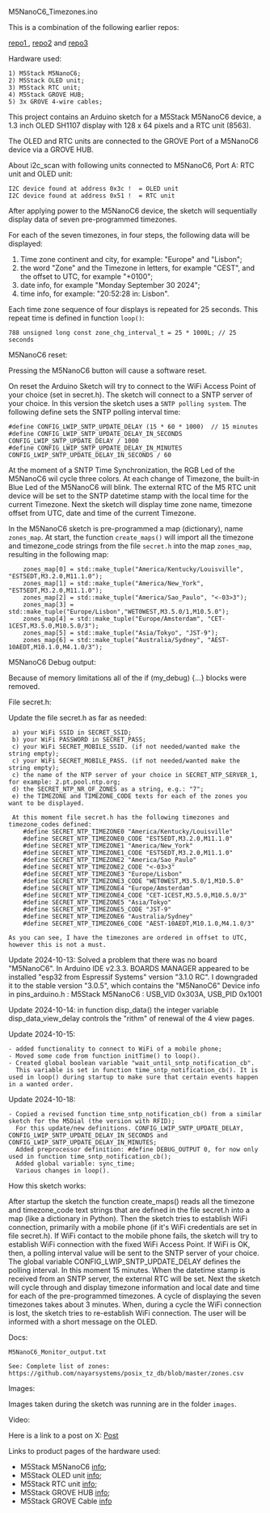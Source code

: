 M5NanoC6_Timezones.ino

This is a combination of the following earlier repos:

[repo1 ](https://github.com/PaulskPt/M5Stack_Atom_Matrix_Timezones),
[repo2](https://github.com/PaulskPt/M5Stack_M5Atom_EchoSPKR) and 
[repo3](https://github.com/PaulskPt/M5Dial_Timezones_and_beep_cmd_to_M5AtomEcho)


Hardware used:

    1) M5Stack M5NanoC6;
    2) M5Stack OLED unit;
    3) M5Stack RTC unit;
    4) M5Stack GROVE HUB;
    5) 3x GROVE 4-wire cables;
   
This project contains an Arduino sketch for a M5Stack M5NanoC6 device, a 1.3 inch OLED SH1107 display with 128 x 64 pixels and a RTC unit (8563).
 
The OLED and RTC units are connected to the GROVE Port of a M5NanoC6 device via a GROVE HUB.

About i2c_scan with following units connected to M5NanoC6, Port A: RTC unit and OLED unit:
```
I2C device found at address 0x3c !  = OLED unit
I2C device found at address 0x51 !  = RTC unit
```

After applying power to the M5NanoC6 device, the sketch will sequentially display data of seven pre-programmed timezones.

For each of the seven timezones, in four steps, the following data will be displayed:
   1) Time zone continent and city, for example: "Europe" and "Lisbon"; 
   2) the word "Zone" and the Timezone in letters, for example "CEST", and the offset to UTC, for example "+0100";
   3) date info, for example "Monday September 30 2024"; 
   4) time info, for example: "20:52:28 in: Lisbon".

Each time zone sequence of four displays is repeated for 25 seconds. This repeat time is defined in function ```loop()```:

```
788 unsigned long const zone_chg_interval_t = 25 * 1000L; // 25 seconds
```
M5NanoC6 reset:

Pressing the M5NanoC6 button will cause a software reset.

On reset the Arduino Sketch will try to connect to the WiFi Access Point of your choice (set in secret.h). 
The sketch will connect to a SNTP server of your choice. In this version the sketch uses a ```SNTP polling system```. 
The following define sets the SNTP polling interval time:

```
#define CONFIG_LWIP_SNTP_UPDATE_DELAY (15 * 60 * 1000)  // 15 minutes
#define CONFIG_LWIP_SNTP_UPDATE_DELAY_IN_SECONDS   CONFIG_LWIP_SNTP_UPDATE_DELAY / 1000
#define CONFIG_LWIP_SNTP_UPDATE_DELAY_IN_MINUTES   CONFIG_LWIP_SNTP_UPDATE_DELAY_IN_SECONDS / 60
```

At the moment of a SNTP Time Synchronization, the RGB Led of the M5NanoC6 wil cycle three colors.
At each change of Timezone, the built-in Blue Led of the M5NanoC6 will blink.
The external RTC of the M5 RTC unit device will be set to the SNTP datetime stamp with the local time for the current Timezone.
Next the sketch will display time zone name, timezone offset from UTC, date and time of the current Timezone.

In the M5NanoC6 sketch is pre-programmed a map (dictionary), name ```zones_map```. At start, the function ```create_maps()```
will import all the timezone and timezone_code strings from the file ```secret.h``` into the map ```zones_map```, resulting
in the following map:

```
    zones_map[0] = std::make_tuple("America/Kentucky/Louisville", "EST5EDT,M3.2.0,M11.1.0");
    zones_map[1] = std::make_tuple("America/New_York", "EST5EDT,M3.2.0,M11.1.0");
    zones_map[2] = std::make_tuple("America/Sao_Paulo", "<-03>3");
    zones_map[3] = std::make_tuple("Europe/Lisbon","WET0WEST,M3.5.0/1,M10.5.0");
    zones_map[4] = std::make_tuple("Europe/Amsterdam", "CET-1CEST,M3.5.0,M10.5.0/3");
    zones_map[5] = std::make_tuple("Asia/Tokyo", "JST-9");
    zones_map{6] = std::make_tuple("Australia/Sydney", "AEST-10AEDT,M10.1.0,M4.1.0/3");
```

M5NanoC6 Debug output:

Because of memory limitations all of the if (my_debug) {...} blocks were removed.

File secret.h:

Update the file secret.h as far as needed:
```
 a) your WiFi SSID in SECRET_SSID;
 b) your WiFi PASSWORD in SECRET_PASS;
 c) your WiFi SECRET_MOBILE_SSID. (if not needed/wanted make the string empty);
 c) your WiFi SECRET_MOBILE_PASS. (if not needed/wanted make the string empty);
 c) the name of the NTP server of your choice in SECRET_NTP_SERVER_1, for example: 2.pt.pool.ntp.org;
 d) the SECRET_NTP_NR_OF_ZONES as a string, e.g.: "7";
 e) the TIMEZONE and TIMEZONE_CODE texts for each of the zones you want to be displayed.

 At this moment file secret.h has the following timezones and timezone_codes defined:
    #define SECRET_NTP_TIMEZONE0 "America/Kentucky/Louisville"
    #define SECRET_NTP_TIMEZONE0_CODE "EST5EDT,M3.2.0,M11.1.0"
    #define SECRET_NTP_TIMEZONE1 "America/New_York"
    #define SECRET_NTP_TIMEZONE1_CODE "EST5EDT,M3.2.0,M11.1.0"
    #define SECRET_NTP_TIMEZONE2 "America/Sao_Paulo"
    #define SECRET_NTP_TIMEZONE2_CODE "<-03>3"
    #define SECRET_NTP_TIMEZONE3 "Europe/Lisbon"
    #define SECRET_NTP_TIMEZONE3_CODE "WET0WEST,M3.5.0/1,M10.5.0"
    #define SECRET_NTP_TIMEZONE4 "Europe/Amsterdam"
    #define SECRET_NTP_TIMEZONE4_CODE "CET-1CEST,M3.5.0,M10.5.0/3"
    #define SECRET_NTP_TIMEZONE5 "Asia/Tokyo"
    #define SECRET_NTP_TIMEZONE5_CODE "JST-9"
    #define SECRET_NTP_TIMEZONE6 "Australia/Sydney"
    #define SECRET_NTP_TIMEZONE6_CODE "AEST-10AEDT,M10.1.0,M4.1.0/3"

As you can see, I have the timezones are ordered in offset to UTC, however this is not a must.
```

Update 2024-10-13: Solved a problem that there was no board "M5NanoC6". In Arduino IDE v2.3.3. BOARDS MANAGER
appeared to be installed "esp32 from Espressif Systems" version "3.1.0 RC". 
I downgraded it to the stable version "3.0.5", which contains the "M5NanoC6"
Device info in pins_arduino.h : M5Stack M5NanoC6 : USB_VID 0x303A, USB_PID 0x1001

Update 2024-10-14: in function disp_data() the integer variable disp_data_view_delay controls the "rithm" of renewal of the 4 view pages.

Update 2024-10-15: 
```
- added functionality to connect to WiFi of a mobile phone;
- Moved some code from function initTime() to loop().
- Created global boolean variable "wait_until_sntp_notification_cb".
  This variable is set in function time_sntp_notification_cb(). It is used in loop() during startup to make sure that certain events happen in a wanted order.
```
Update 2024-10-18:
```
- Copied a revised function time_sntp_notification_cb() from a similar sketch for the M5Dial (the version with RFID);
  For this update/new definitions. CONFIG_LWIP_SNTP_UPDATE_DELAY, CONFIG_LWIP_SNTP_UPDATE_DELAY_IN_SECONDS and CONFIG_LWIP_SNTP_UPDATE_DELAY_IN_MINUTES;
  Added preprocessor definition: #define DEBUG_OUTPUT 0, for now only used in function time_sntp_notification_cb();
  Added global variable: sync_time;
  Various changes in loop().

```
How this sketch works:

After startup the sketch the function create_maps() reads all the timezone and timezone_code text strings that are defined in the file secret.h into a map (like a dictionary in Python). Then the sketch tries to establish WiFi connection, primarily with a mobile phone (if it's WiFi credentials are set in file secret.h). If WiFi contact to the mobile phone fails, the sketch will try to establish WiFi connection with the fixed WiFi Access Point. If WiFi is OK, then, a polling interval value will be sent to the SNTP server of your choice.
The global variable CONFIG_LWIP_SNTP_UPDATE_DELAY defines the polling interval. In this moment 15 minutes.
When the datetime stamp is received from an SNTP server, the external RTC will be set. Next the sketch will cycle through and
display timezone information and local date and time for each of the pre-programmed timezones.
A cycle of displaying the seven timezones takes about 3 minutes. When, during a cycle the WiFi connection is lost, the sketch tries to re-establish WiFi connection. The user will be informed with a short message on the OLED.

Docs:

```
M5NanoC6_Monitor_output.txt

See: Complete list of zones: https://github.com/nayarsystems/posix_tz_db/blob/master/zones.csv

```

Images: 

Images taken during the sketch was running are in the folder ```images```.

Video:

Here is a link to a post on X: [Post](https://x.com/PSchulinck/status/1847631815902625945?t=Y801U7cWpaVQeQWlq13S_A&s=19)

Links to product pages of the hardware used:

- M5Stack M5NanoC6    [info](https://shop.m5stack.com/products/m5stack-nanoc6-dev-kit);
- M5Stack OLED unit   [info](https://shop.m5stack.com/products/oled-unit-1-3-128-64-display);
- M5Stack RTC  unit   [info](https://shop.m5stack.com/products/real-time-clock-rtc-unit-hym8563);
- M5Stack GROVE HUB   [info](https://shop.m5stack.com/products/mini-hub-module);
- M5Stack GROVE Cable [info](https://shop.m5stack.com/products/4pin-buckled-grove-cable)
